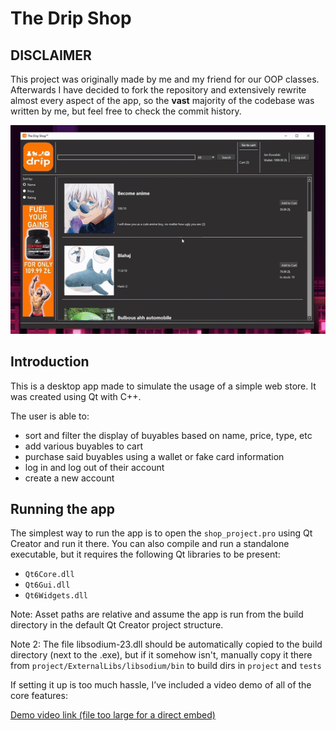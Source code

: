 # The Drip Shop

## DISCLAIMER

This project was originally made by me and my friend for our OOP classes. Afterwards I have decided to fork the repository and extensively rewrite almost every aspect of the app, so the **vast** majority of the codebase was written by me, but feel free to check the commit history.

![Demo purchase gif](readme_stuff/purchase.gif)

## Introduction

This is a desktop app made to simulate the usage of a simple web store. It was created using Qt with C++.

The user is able to:

- sort and filter the display of buyables based on name, price, type, etc
- add various buyables to cart
- purchase said buyables using a wallet or fake card information
- log in and log out of their account
- create a new account

## Running the app

The simplest way to run the app is to open the `shop_project.pro` using Qt Creator and run it there.
You can also compile and run a standalone executable, but it requires the following Qt libraries to be present:

- `Qt6Core.dll`
- `Qt6Gui.dll`
- `Qt6Widgets.dll`

Note: Asset paths are relative and assume the app is run from the build directory in the default Qt Creator project structure.

Note 2: The file libsodium-23.dll should be automatically copied to the build directory (next to the .exe), but if it somehow isn't, manually copy it there from `project/ExternalLibs/libsodium/bin` to build dirs in `project` and `tests`

If setting it up is too much hassle, I’ve included a video demo of all of the core features:

[Demo video link (file too large for a direct embed)](https://www.youtube.com/watch?v=W-KxCh9ybcs)
